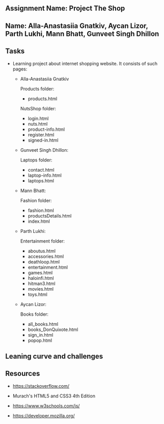 ## Assignment Name: Project The Shop


## Name: Alla-Anastasiia Gnatkiv, Aycan Lizor, Parth Lukhi, Mann Bhatt, Gunveet Singh Dhillon


## Tasks

- Learning project about internet shopping website. It consists of such pages:

    - Alla-Anastasiia Gnatkiv

        Products folder:
        - products.html

        NutsShop folder:
        - login.html
        - nuts.html
        - product-info.html
        - register.html
        - signed-in.html


    - Gunveet Singh Dhillon:

        Laptops folder:
        - contact.html
        - laptop-info.html
        - laptops.html


    - Mann Bhatt:

        Fashion folder:
        - fashion.html
        - productsDetails.html
        - index.html


    - Parth Lukhi:

        Entertainment folder:
        - aboutus.html
        - accessories.html
        - deathloop.html
        - entertainment.html
        - games.html
        - haloinfi.html
        - hitman3.html
        - movies.html
        - toys.html


    - Aycan Lizor:
    
        Books folder: 
        - all_books.html
        - books_DonQuixote.html
        - sign_in.html
        - popop.html



## Leaning curve and challenges



## Resources


- https://stackoverflow.com/

- Murach's HTML5 and CSS3 4th Edition

- https://www.w3schools.com/js/

- https://developer.mozilla.org/